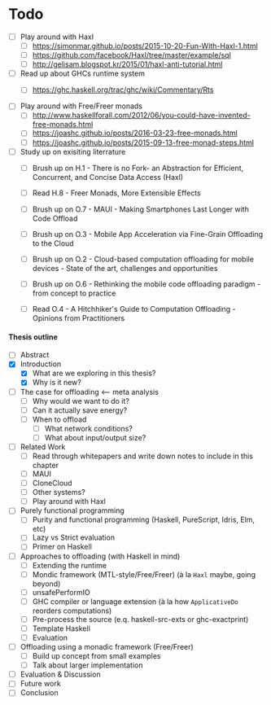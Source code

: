 # Todo

- [ ] Play around with Haxl
  - [ ] https://simonmar.github.io/posts/2015-10-20-Fun-With-Haxl-1.html
  - [ ] https://github.com/facebook/Haxl/tree/master/example/sql
  - [ ] http://gelisam.blogspot.kr/2015/01/haxl-anti-tutorial.html

- [ ] Read up about GHCs runtime system
  - [ ] https://ghc.haskell.org/trac/ghc/wiki/Commentary/Rts


- [ ] Play around with Free/Freer monads
  - [ ] http://www.haskellforall.com/2012/06/you-could-have-invented-free-monads.html
  - [ ] https://joashc.github.io/posts/2016-03-23-free-monads.html
  - [ ] https://joashc.github.io/posts/2015-09-13-free-monad-steps.html

- [ ] Study up on exisiting literrature
  - [ ] Brush up on H.1 - There is no Fork- an Abstraction for Efficient, Concurrent, and Concise Data Access (Haxl)
  - [ ] Read H.8 - Freer Monads, More Extensible Effects
  - [ ] Brush up on O.7 - MAUI - Making Smartphones Last Longer with Code Offload
  - [ ] Brush up on O.3 - Mobile App Acceleration via Fine-Grain Offloading to the Cloud
  - [ ] Brush up on O.2 - Cloud-based computation offloading for mobile devices - State of the art, challenges and opportunities
  - [ ] Brush up on O.6 - Rethinking the mobile code offloading paradigm - from concept to practice
  - [ ] Read O.4 - A Hitchhiker's Guide to Computation Offloading - Opinions from Practitioners


#### Thesis outline
- [ ] Abstract
- [x] Introduction
  - [x] What are we exploring in this thesis?
  - [x] Why is it new?
- [ ] The case for offloading <-- meta analysis
  - [ ] Why would we want to do it?
  - [ ] Can it actually save energy?
  - [ ] When to offload
    - [ ] What network conditions?
    - [ ] What about input/output size?
- [ ] Related Work
  - [ ] Read through whitepapers and write down notes to include in this chapter
  - [ ] MAUI
  - [ ] CloneCloud
  - [ ] Other systems?
  - [ ] Play around with Haxl
- [ ] Purely functional programming
  - [ ] Purity and functional programming (Haskell, PureScript, Idris, Elm, etc)
  - [ ] Lazy vs Strict evaluation
  - [ ] Primer on Haskell
- [ ] Approaches to offloading (with Haskell in mind)
  - [ ] Extending the runtime
  - [ ] Mondic framework (MTL-style/Free/Freer) (à la `Haxl` maybe, going beyond)
  - [ ] unsafePerformIO
  - [ ] GHC compiler or language extension (à la how `ApplicativeDo` reorders computations)
  - [ ] Pre-process the source (e.q. haskell-src-exts or ghc-exactprint)
  - [ ] Template Haskell
  - [ ] Evaluation
- [ ] Offloading using a monadic framework (Free/Freer)
  - [ ] Build up concept from small examples
  - [ ] Talk about larger implementation
- [ ] Evaluation & Discussion
- [ ] Future work
- [ ] Conclusion
